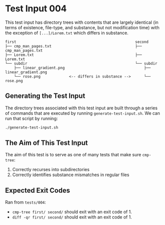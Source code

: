 # Test Input 004

This test input has directory trees with contents that are largely identical
(in terms of existence, file-type, and substance, but not modification time)
with the exception of `[...]/Lorem.txt` which differs in substance.

```
first                                                      second
├── cmp_man_pages.txt                                      ├── cmp_man_pages.txt
├── Lorem.txt                                              ├── Lorem.txt
└── subdir                                                 └── subdir
    ├── linear_gradient.png                                    ├── linear_gradient.png
    └── rose.png             <-- differs in substance -->      └── rose.png
```

## Generating the Test Input

The directory trees associated with this test input are built through a series
of commands that are executed by running `generate-test-input.sh`. We can run
that script by running:

```bash
./generate-test-input.sh
```

## The Aim of This Test Input

The aim of this test is to serve as one of many tests that make sure
`cmp-tree`:
1. Correctly recurses into subdirectories
1. Correctly identifies substance mismatches in regular files

## Expected Exit Codes

Ran from `tests/004`:

* `cmp-tree first/ second/` should exit with an exit code of 1.
* `diff -qr first/ second/` should exit with an exit code of 1.
